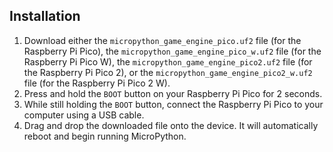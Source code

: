 ## Installation
1. Download either the `micropython_game_engine_pico.uf2` file (for the Raspberry Pi Pico), the `micropython_game_engine_pico_w.uf2` file (for the Raspberry Pi Pico W), the `micropython_game_engine_pico2.uf2` file (for the Raspberry Pi Pico 2), or the `micropython_game_engine_pico2_w.uf2` file (for the Raspberry Pi Pico 2 W).
2. Press and hold the `BOOT` button on your Raspberry Pi Pico for 2 seconds.
3. While still holding the `BOOT` button, connect the Raspberry Pi Pico to your computer using a USB cable.
4. Drag and drop the downloaded file onto the device. It will automatically reboot and begin running MicroPython.
